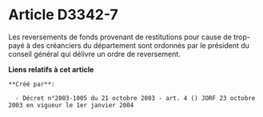 # Article D3342-7

Les reversements de fonds provenant de restitutions pour cause de trop-payé à des créanciers du département sont ordonnés par
le président du conseil général qui délivre un ordre de reversement.

**Liens relatifs à cet article**

	**Créé par**:

	  - Décret n°2003-1005 du 21 octobre 2003 - art. 4 () JORF 23 octobre 2003 en vigueur le 1er janvier 2004
